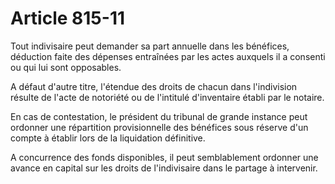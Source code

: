 # Article 815-11

Tout indivisaire peut demander sa part annuelle dans les bénéfices, déduction faite des dépenses entraînées par les actes auxquels il a consenti ou qui lui sont opposables.

A défaut d'autre titre, l'étendue des droits de chacun dans l'indivision résulte de l'acte de notoriété ou de l'intitulé d'inventaire établi par le notaire.

En cas de contestation, le président du tribunal de grande instance peut ordonner une répartition provisionnelle des bénéfices sous réserve d'un compte à établir lors de la liquidation définitive.

A concurrence des fonds disponibles, il peut semblablement ordonner une avance en capital sur les droits de l'indivisaire dans le partage à intervenir.
